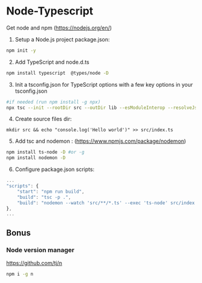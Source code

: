 # Node-Typescript
Get node and npm (https://nodejs.org/en/)

1. Setup a Node.js project package.json: 
```bash 
npm init -y
```

2. Add TypeScript and node.d.ts 
```bash 
npm install typescript  @types/node -D  
```
3. Init a tsconfig.json for TypeScript options with a few key options in your tsconfig.json
```bash
#if needed (run npm install -g npx)
npx tsc --init --rootDir src --outDir lib --esModuleInterop --resolveJsonModule --lib es6,dom --module commonjs
```

4. Create source files dir:
```
mkdir src && echo "console.log('Hello world')" >> src/index.ts
```

5. Add tsc and nodemon :
(https://www.npmjs.com/package/nodemon)

```bash
npm install ts-node -D #or -g
npm install nodemon -D 
```

6. Configure package.json scripts:
```js
...
"scripts": {
    "start": "npm run build",
    "build": "tsc -p .",
    "build": "nodemon --watch 'src/**/*.ts' --exec 'ts-node' src/index.ts"
},
...
```


## Bonus 

### Node version manager
https://github.com/tj/n

```bash
npm i -g n 
```


